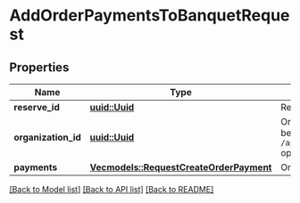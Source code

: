 # AddOrderPaymentsToBanquetRequest

## Properties

Name | Type | Description | Notes
------------ | ------------- | ------------- | -------------
**reserve_id** | [**uuid::Uuid**](uuid::Uuid.md) | Reserve ID. | 
**organization_id** | [**uuid::Uuid**](uuid::Uuid.md) | Organization ID.                Can be obtained by `/api/1/organizations` operation. | 
**payments** | [**Vec<models::RequestCreateOrderPayment>**](RequestCreateOrderPayment.md) | Order payments. | 

[[Back to Model list]](../README.md#documentation-for-models) [[Back to API list]](../README.md#documentation-for-api-endpoints) [[Back to README]](../README.md)


